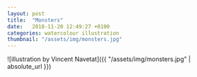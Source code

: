 ```yaml
---
layout: post
title:  "Monsters"
date:   2018-11-20 12:49:27 +0100
categories: watercolour illustration
thumbnail: "/assets/img/monsters.jpg"
---
```

![illustration by Vincent Navetat]({{ "/assets/img/monsters.jpg" | absolute_url }})
